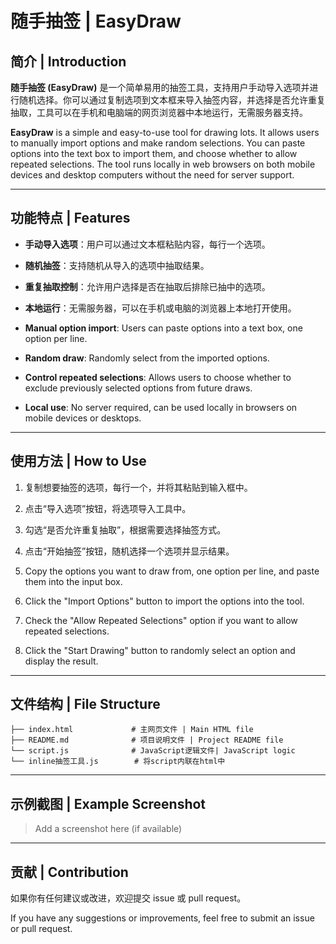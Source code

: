 # 随手抽签 | EasyDraw

## 简介 | Introduction

**随手抽签 (EasyDraw)** 是一个简单易用的抽签工具，支持用户手动导入选项并进行随机选择。你可以通过复制选项到文本框来导入抽签内容，并选择是否允许重复抽取，工具可以在手机和电脑端的网页浏览器中本地运行，无需服务器支持。

**EasyDraw** is a simple and easy-to-use tool for drawing lots. It allows users to manually import options and make random selections. You can paste options into the text box to import them, and choose whether to allow repeated selections. The tool runs locally in web browsers on both mobile devices and desktop computers without the need for server support.

---

## 功能特点 | Features

- **手动导入选项**：用户可以通过文本框粘贴内容，每行一个选项。
- **随机抽签**：支持随机从导入的选项中抽取结果。
- **重复抽取控制**：允许用户选择是否在抽取后排除已抽中的选项。
- **本地运行**：无需服务器，可以在手机或电脑的浏览器上本地打开使用。

- **Manual option import**: Users can paste options into a text box, one option per line.
- **Random draw**: Randomly select from the imported options.
- **Control repeated selections**: Allows users to choose whether to exclude previously selected options from future draws.
- **Local use**: No server required, can be used locally in browsers on mobile devices or desktops.

---

## 使用方法 | How to Use

1. 复制想要抽签的选项，每行一个，并将其粘贴到输入框中。
2. 点击“导入选项”按钮，将选项导入工具中。
3. 勾选“是否允许重复抽取”，根据需要选择抽签方式。
4. 点击“开始抽签”按钮，随机选择一个选项并显示结果。

1. Copy the options you want to draw from, one option per line, and paste them into the input box.
2. Click the "Import Options" button to import the options into the tool.
3. Check the "Allow Repeated Selections" option if you want to allow repeated selections.
4. Click the "Start Drawing" button to randomly select an option and display the result.

---

## 文件结构 | File Structure

```
├── index.html             # 主网页文件 | Main HTML file
├── README.md              # 项目说明文件 | Project README file
└── script.js              # JavaScript逻辑文件| JavaScript logic
└── inline抽签工具.js        # 将script内联在html中
```

---

## 示例截图 | Example Screenshot

> Add a screenshot here (if available)

---

## 贡献 | Contribution

如果你有任何建议或改进，欢迎提交 issue 或 pull request。

If you have any suggestions or improvements, feel free to submit an issue or pull request.


